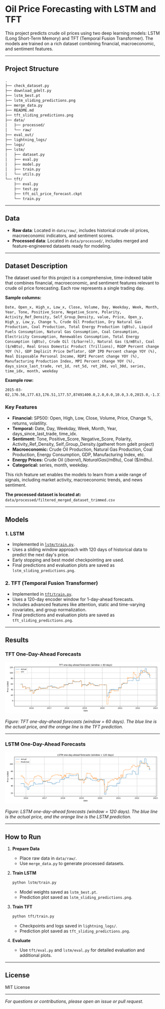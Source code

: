 # Oil Price Forecasting with LSTM and TFT

This project predicts crude oil prices using two deep learning models: LSTM (Long Short-Term Memory) and TFT (Temporal Fusion Transformer). The models are trained on a rich dataset combining financial, macroeconomic, and sentiment features.

---

## Project Structure

```
.
├── check_dataset.py
├── download_gdelt.py
├── lstm_best.pt
├── lstm_sliding_predictions.png
├── merge_data.py
├── README.md
├── tft_sliding_predictions.png
├── data/
│   ├── processed/
│   └── raw/
├── eval_out/
├── lightning_logs/
├── logs/
├── lstm/
│   ├── dataset.py
│   ├── eval.py
│   ├── model.py
│   ├── train.py
│   └── utils.py
└── tft/
    ├── eval.py
    ├── test.py
    ├── tft_oil_price_forecast.ckpt
    └── train.py
```

---

## Data

- **Raw data**: Located in `data/raw/`, includes historical crude oil prices, macroeconomic indicators, and sentiment scores.
- **Processed data**: Located in `data/processed/`, includes merged and feature-engineered datasets ready for modeling.

---

## Dataset Description

The dataset used for this project is a comprehensive, time-indexed table that combines financial, macroeconomic, and sentiment features relevant to crude oil price forecasting. Each row represents a single trading day.

**Sample columns:**

```
Date, Open_x, High_x, Low_x, Close, Volume, Day, Weekday, Week, Month, Year, Tone, Positive_Score, Negative_Score, Polarity, Activity_Ref_Density, Self_Group_Density, value, Price, Open_y, High_y, Low_y, Change %, Crude Oil Production, Dry Natural Gas Production, Coal Production, Total Energy Production (qBtu), Liquid Fuels Consumption, Natural Gas Consumption, Coal Consumption, Electricity Consumption, Renewables Consumption, Total Energy Consumption (qBtu), Crude Oil ($/barrel), Natural Gas ($/mBtu), Coal ($/mBtu), Real Gross Domestic Product (Trillions), RGDP Percent change YOY (%), GDP Implicit Price Deflator, GDP IPD Percent change YOY (%), Real Disposable Personal Income, RDPI Percent change YOY (%), Manufacturing Production Index, MPI Percent change YOY (%), days_since_last_trade, ret_1d, ret_5d, ret_20d, vol_30d, series, time_idx, month, weekday
```

**Example row:**

```
2015-03-02,176.56,177.63,176.51,177.57,87491400.0,2.0,0.0,10.0,3.0,2015.0,-1.37,2.47,3.84,6.31,22.67,0.79,0.0,95.46,95.38,95.51,95.06,0.15,9.58,74.14,81.0,6.1,19.35,83.59,64.0,10.21,0.58,8.17,47.82,2.83,2.26,18.67,4.0,96.7,0.9,13811.0,4.5,100.3,0.0,1.0,0.0,0.0,0.0,0.0,global_oil,0,March,Monday
```

### Key Features

- **Financial:** SP500: Open, High, Low, Close, Volume, Price, Change %, returns, volatility.
- **Temporal:** Date, Day, Weekday, Week, Month, Year, days_since_last_trade, time_idx.
- **Sentiment:** Tone, Positive_Score, Negative_Score, Polarity, Activity_Ref_Density, Self_Group_Density.(gatheret from gdelt project)
- **Macroeconomic:** Crude Oil Production, Natural Gas Production, Coal Production, Energy Consumption, GDP, Manufacturing Index, etc.
- **Energy Prices:** Crude Oil ($/barrel), Natural Gas ($/mBtu), Coal ($/mBtu).
- **Categorical:** series, month, weekday.

This rich feature set enables the models to learn from a wide range of signals, including market activity, macroeconomic trends, and news sentiment.

**The processed dataset is located at:**  
`data/processed/filtered_merged_dataset_trimmed.csv`

---

## Models

### 1. LSTM

- Implemented in [`lstm/train.py`](lstm/train.py).
- Uses a sliding window approach with 120 days of historical data to predict the next day's price.
- Early stopping and best model checkpointing are used.
- Final predictions and evaluation plots are saved as `lstm_sliding_predictions.png`.

### 2. TFT (Temporal Fusion Transformer)

- Implemented in [`tft/train.py`](tft/train.py).
- Uses a 120-day encoder window for 1-day-ahead forecasts.
- Includes advanced features like attention, static and time-varying covariates, and group normalization.
- Final predictions and evaluation plots are saved as `tft_sliding_predictions.png`.

---

## Results

### TFT One-Day-Ahead Forecasts

![TFT Forecasts](tft_sliding_predictions.png)

*Figure: TFT one-day-ahead forecasts (window = 60 days). The blue line is the actual price, and the orange line is the TFT prediction.*

---

### LSTM One-Day-Ahead Forecasts

![LSTM Forecasts](lstm_sliding_predictions.png)

*Figure: LSTM one-day-ahead forecasts (window = 120 days). The blue line is the actual price, and the orange line is the LSTM prediction.*

---

## How to Run

1. **Prepare Data**
   - Place raw data in `data/raw/`.
   - Use `merge_data.py` to generate processed datasets.

2. **Train LSTM**
   ```sh
   python lstm/train.py
   ```
   - Model weights saved as `lstm_best.pt`.
   - Prediction plot saved as `lstm_sliding_predictions.png`.

3. **Train TFT**
   ```sh
   python tft/train.py
   ```
   - Checkpoints and logs saved in `lightning_logs/`.
   - Prediction plot saved as `tft_sliding_predictions.png`.

4. **Evaluate**
   - Use `tft/eval.py` and `lstm/eval.py` for detailed evaluation and additional plots.

---




## License

MIT License

---

*For questions or contributions, please open an issue or pull request.*